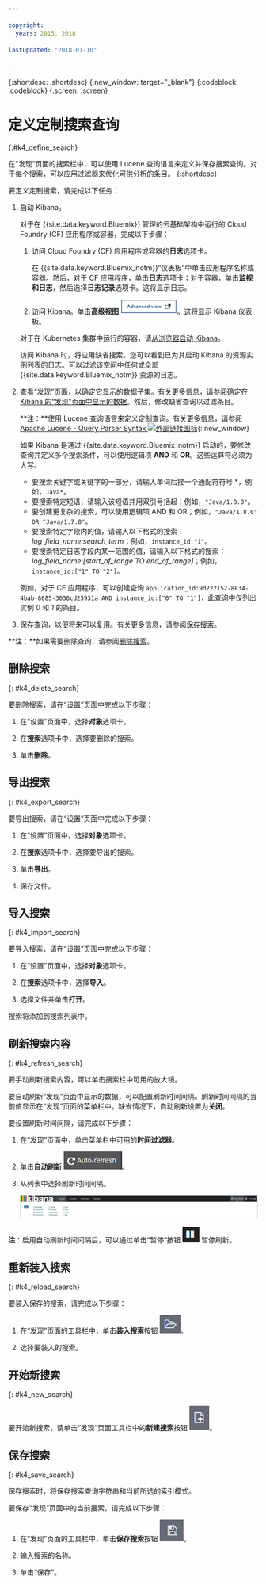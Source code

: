 ```yaml
---

copyright:
  years: 2015, 2018

lastupdated: "2018-01-10"

---
```


{:shortdesc: .shortdesc}
{:new_window: target="_blank"}
{:codeblock: .codeblock}
{:screen: .screen}

# 定义定制搜索查询
{:#k4_define_search}

在“发现”页面的搜索栏中，可以使用 Lucene 查询语言来定义并保存搜索查询。对于每个搜索，可以应用过滤器来优化可供分析的条目。
{:shortdesc}

要定义定制搜索，请完成以下任务：

1. 启动 Kibana。

    对于在 {{site.data.keyword.Bluemix}} 管理的云基础架构中运行的 Cloud Foundry (CF) 应用程序或容器，完成以下步骤：
    
    1. 访问 Cloud Foundry (CF) 应用程序或容器的**日志**选项卡。 

        在 {{site.data.keyword.Bluemix_notm}}“仪表板”中单击应用程序名称或容器。然后，对于 CF 应用程序，单击**日志**选项卡；对于容器，单击**监视和日志**，然后选择**日志记录**选项卡。这将显示日志。

    2. 访问 Kibana。单击**高级视图** ![“高级视图”链接](images/logging_advanced_view.jpg "“高级视图”链接")。这将显示 Kibana 仪表板。
    
    对于在 Kubernetes 集群中运行的容器，请[从浏览器启动 Kibana](k4_launch.html#launch_Kibana_from_browser)。 
    
    访问 Kibana 时，将应用缺省搜索。您可以看到已为其启动 Kibana 的资源实例列表的日志。可以过滤该空间中任何或全部 {{site.data.keyword.Bluemix_notm}} 资源的日志。

2. 查看“发现”页面，以确定它显示的数据子集。有关更多信息，请参阅[确定在 Kibana 的“发现”页面中显示的数据](logging_kibana_analize_logs_interactively.html#k4_identify_data)。然后，修改缺省查询以过滤条目。

    **注：**使用 Lucene 查询语言来定义定制查询。有关更多信息，请参阅 [Apache Lucene - Query Parser Syntax ![外部链接图标](../../../icons/launch-glyph.svg "外部链接图标")](https://lucene.apache.org/core/2_9_4/queryparsersyntax.html){: new_window}
    
    如果 Kibana 是通过 {{site.data.keyword.Bluemix_notm}} 启动的，要修改查询并定义多个搜索条件，可以使用逻辑项 **AND** 和 **OR**。这些运算符必须为大写。    
    
    * 要搜索关键字或关键字的一部分，请输入单词后接一个通配符符号 \*，例如，`Java*`。 
    * 要搜索特定短语，请输入该短语并用双引号括起；例如，`"Java/1.8.0"`。
    * 要创建更复杂的搜索，可以使用逻辑项 AND 和 OR；例如，`"Java/1.8.0" OR "Java/1.7.0"`。
    * 要搜索特定字段内的值，请输入以下格式的搜索：*log_field_name:search_term*；例如，`instance_id:"1"`。
    * 要搜索特定日志字段内某一范围的值，请输入以下格式的搜索：*log_field_name:[start_of_range TO end_of_range]*；例如，`instance_id:["1" TO "2"]`。

     例如，对于 CF 应用程序，可以创建查询 `application_id:9d222152-8834-4bab-8685-3036cd25931a AND instance_id:["0" TO "1"]`，此查询中仅列出实例 *0* 和 *1* 的条目。 

3. 保存查询，以便将来可以复用。有关更多信息，请参阅[保存搜索](logging_kibana_filtering_logs.html#k4_save_search)。 

**注：**如果需要删除查询，请参阅[删除搜索](logging_kibana_filtering_logs.html#k4_delete_search)。



## 删除搜索
{: #k4_delete_search}

要删除搜索，请在“设置”页面中完成以下步骤：

1. 在“设置”页面中，选择**对象**选项卡。

2. 在**搜索**选项卡中，选择要删除的搜索。

3. 单击**删除**。


## 导出搜索
{: #k4_export_search}

要导出搜索，请在“设置”页面中完成以下步骤：

1. 在“设置”页面中，选择**对象**选项卡。

2. 在**搜索**选项卡中，选择要导出的搜索。

3. 单击**导出**。

4. 保存文件。

 
## 导入搜索
{: #k4_import_search}

要导入搜索，请在“设置”页面中完成以下步骤：

1. 在“设置”页面中，选择**对象**选项卡。

2. 在**搜索**选项卡中，选择**导入**。

3. 选择文件并单击**打开**。

搜索将添加到搜索列表中。

## 刷新搜索内容
{: #k4_refresh_search}

要手动刷新搜索内容，可以单击搜索栏中可用的放大镜。 

要自动刷新“发现”页面中显示的数据，可以配置刷新时间间隔。刷新时间间隔的当前值显示在“发现”页面的菜单栏中。缺省情况下，自动刷新设置为**关闭**。

要设置刷新时间间隔，请完成以下步骤：

1. 在“发现”页面中，单击菜单栏中可用的**时间过滤器**。

2. 单击**自动刷新** ![自动刷新](images/k4_auto_refresh_icon.jpg "自动刷新")。

3. 从列表中选择刷新时间间隔。 

    ![刷新时间间隔选项](images/k4_change_autorefresh.jpg "刷新时间间隔选项")


**注**：启用自动刷新时间间隔后，可以通过单击“暂停”按钮 ![暂停](images/k4_auto_refresh_pause_icon.jpg "暂停") 暂停刷新。


## 重新装入搜索
{: #k4_reload_search}

要装入保存的搜索，请完成以下步骤：

1. 在“发现”页面的工具栏中，单击**装入搜索**按钮 ![装入搜索](images/k4_load_icon.jpg "装入搜索")。

2. 选择要装入的搜索。 

## 开始新搜索
{: #k4_new_search}

要开始新搜索，请单击“发现”页面工具栏中的**新建搜索**按钮 ![新建搜索](images/k4_new_search_icon.jpg "新建搜索")。

## 保存搜索 
{: #k4_save_search}

保存搜索时，将保存搜索查询字符串和当前所选的索引模式。

要保存“发现”页面中的当前搜索，请完成以下步骤：

1. 在“发现”页面的工具栏中，单击**保存搜索**按钮 ![保存搜索](images/k4_save_search_icon.jpg "保存搜索")。

2. 输入搜索的名称。

3. 单击“保存”。 
